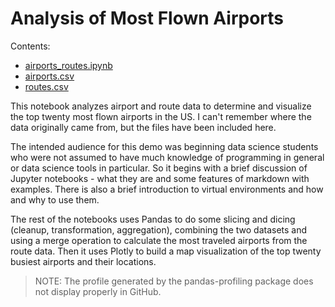 # Analysis of Most Flown Airports

Contents:
- [airports_routes.ipynb](airports-routes.ipynb)
- [airports.csv](airports.csv)
- [routes.csv](routes.csv)

This notebook analyzes airport and route data to determine and visualize the top twenty most flown airports in the US. I can't remember where the data originally came from, but the files have been included here.

The intended audience for this demo was beginning data science students who were not assumed to have much knowledge of programming in general or data science tools in particular. So it begins with a brief discussion of Jupyter notebooks - what they are and some features of markdown with examples. There is also a brief introduction to virtual environments and how and why to use them. 

The rest of the notebooks uses Pandas to do some slicing and dicing (cleanup, transformation, aggregation), combining the two datasets and using a merge operation to calculate the most traveled airports from the route data. Then it uses Plotly to build a map visualization of the top twenty busiest airports and their locations.

> NOTE: The profile generated by the pandas-profiling package does not display properly in GitHub.